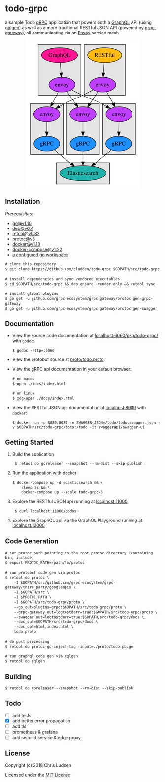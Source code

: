 # todo-grpc
a sample Todo [gRPC](https://grpc.io/) application that powers both a [GraphQL](https://graphql.org/) API (using [gqlgen](https://github.com/99designs/gqlgen)) as well as a more traditional RESTful JSON API (powered by [grpc-gateway](https://github.com/grpc-ecosystem/grpc-gateway)), all communicating via an [Envoy](https://www.envoyproxy.io/) service mesh

<p align="center">
<img src="./architecture.png" align="center" alt="architecture diagram" />
</p>

## Installation
*Prerequisites:*
- [go@v1.10](https://golang.org/doc/install)
- [dep@v0.4](https://github.com/golang/dep)
- [retool@v0.82](https://github.com/twitchtv/retool)
- [protoc@v3](https://github.com/google/protobuf)
- [docker@v1.18](https://store.docker.com/search?type=edition&offering=community)
- [docker-compose@v1.22](https://docs.docker.com/compose/install/)
- [a configured go workspace](https://golang.org/doc/code.html)

```shell
# clone this repository
$ git clone https://github.com/cludden/todo-grpc $GOPATH/src/todo-grpc

# install dependencies and sync vendored executables
$ cd $GOPATH/src/todo-grpc && dep ensure -vendor-only && retool sync

# install global plugins
$ go get -u github.com/grpc-ecosystem/grpc-gateway/protoc-gen-grpc-gateway
$ go get -u github.com/grpc-ecosystem/grpc-gateway/protoc-gen-swagger
```

## Documentation
- View the source code documentation at [localhost:6060/pkg/todo-grpc/](http://localhost:6060/pkg/todo-grpc/) with `godoc`:
    ```shell
    $ godoc -http=:6060
    ```

- View the protobuf source at [proto/todo.proto](proto/todo.proto):


- View the gRPC api documentation in your default browser:
    ```shell
    # on macos
    $ open ./docs/index.html

    # on linux
    $ xdg-open ./docs/index.html
    ```

- View the RESTful JSON api documentation at [localhost:8080](http://localhost:8080) with `docker`:
    ```shell
    $ docker run -p 8080:8080 -e SWAGGER_JSON=/todo/todo.swagger.json -v $GOPATH/src/todo-grpc/docs:/todo -it swaggerapi/swagger-ui
    ```

## Getting Started
1. [Build the application](#Building)
   ```shell
    $ retool do goreleaser --snapshot --rm-dist --skip-publish
    ```
2. Run the application with docker
    ```shell
    $ docker-compose up -d elasticsearch && \
        sleep 5s && \
        docker-compose up --scale todo-grpc=3
    ```
3. Explore the RESTful JSON api running at [localhost:11000](http://localhost:11000)
   ```shell
    $ curl localhost:11000/todos
   ```
4. Explore the GraphQL api via the GraphQL Playground running at [localhost:12000](http://localhost:12000)

## Code Generation

```shell
# set protoc path pointing to the root protoc directory (containing bin, include)
$ export PROTOC_PATH=/path/to/protoc

# run protobuf code gen via protoc
$ retool do protoc \
    -I $GOPATH/src/github.com/grpc-ecosystem/grpc-gateway/third_party/googleapis \
    -I $GOPATH/src \
    -I $PROTOC_PATH \
    -I $GOPATH/src/todo-grpc/proto \
    --go_out=plugins=grpc:$GOPATH/src/todo-grpc/proto \
    --grpc-gateway_out=logtostderr=true:$GOPATH/src/todo-grpc/proto \
    --swagger_out=logtostderr=true:$GOPATH/src/todo-grpc/docs \
    --doc_out=$GOPATH/src/todo-grpc/docs \
    --doc_opt=html,index.html \
    todo.proto

# do post processing
$ retool do protoc-go-inject-tag -input=./proto/todo.pb.go

# run graphql code gen via gqlgen
$ retool do gqlgen
```

## Building
```shell
$ retool do goreleaser --snapshot --rm-dist --skip-publish
```

## Todo
- [ ] add tests
- [x] add better error propagation
- [ ] add tls
- [ ] prometheus & grafana
- [ ] add second service & edge proxy

## License
Copyright (c) 2018 Chris Ludden

Licensed under the [MIT License](LICENSE.md)